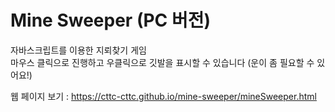 # Mine Sweeper (PC 버전)
자바스크립트를 이용한 지뢰찾기 게임  
마우스 클릭으로 진행하고 우클릭으로 깃발을 표시할 수 있습니다 (운이 좀 필요할 수 있어요!)  
  
웹 페이지 보기 : https://cttc-cttc.github.io/mine-sweeper/mineSweeper.html
